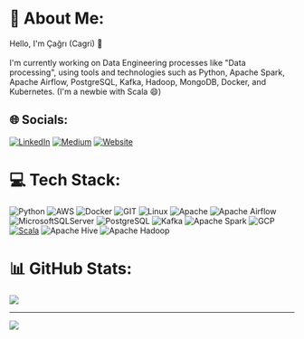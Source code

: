 # 💫 About Me:
Hello, I'm Çağrı (Cagri) 👋<br><br>
I'm currently working on Data Engineering processes like "Data processing", using tools and technologies such as Python, Apache Spark, Apache Airflow, PostgreSQL, Kafka, Hadoop, MongoDB, Docker, and Kubernetes. (I'm a newbie with Scala 😄)

## 🌐 Socials:
[![LinkedIn](https://img.shields.io/badge/LinkedIn-%230077B5.svg?logo=linkedin&logoColor=white)](https://linkedin.com/in/m-çağrı-aktaş-6998a3216)
[![Medium](https://img.shields.io/badge/Medium-12100E?style=for-the-badge&logo=medium&logoColor=white)](https://medium.com/@mucagriaktas)
[![Website](https://img.shields.io/badge/personal_website-3670A0?style=for-the-badge&logo=web&logoColor=ffdd54)](https://mucagriaktas.com/)

# 💻 Tech Stack:
![Python](https://img.shields.io/badge/python-3670A0?style=for-the-badge&logo=python&logoColor=ffdd54) 
![AWS](https://img.shields.io/badge/AWS-%23FF9900.svg?style=for-the-badge&logo=amazon-aws&logoColor=white) 
![Docker](https://img.shields.io/badge/docker-%230db7ed.svg?style=for-the-badge&logo=docker&logoColor=white) 
![GIT](https://img.shields.io/badge/Git-fc6d26?style=for-the-badge&logo=git&logoColor=white) 
![Linux](https://img.shields.io/badge/Linux-FCC624?style=for-the-badge&logo=linux&logoColor=black) 
![Apache](https://img.shields.io/badge/apache-%23D42029.svg?style=for-the-badge&logo=apache&logoColor=white) 
![Apache Airflow](https://img.shields.io/badge/Apache%20Airflow-017CEE?style=for-the-badge&logo=Apache%20Airflow&logoColor=white) 
![MicrosoftSQLServer](https://img.shields.io/badge/Microsoft%20SQL%20Server-CC2927?style=for-the-badge&logo=microsoft%20sql%20server&logoColor=white) 
![PostgreSQL](https://img.shields.io/badge/postgres-%23316192.svg?style=for-the-badge&logo=postgresql&logoColor=white)
![Kafka](https://img.shields.io/badge/Apache_Kafka-231F20?style=for-the-badge&logo=apache-kafka&logoColor=white)
![Apache Spark](https://img.shields.io/badge/Apache%20Spark-FDEE21?style=flat-square&logo=apachespark&logoColor=black)
![GCP](https://img.shields.io/badge/-Google%20Cloud%20Platform-4285F4?style=flat&logo=google%20cloud&logoColor=white)
[![Scala](https://img.shields.io/badge/Scala-%23DC322F.svg?logo=scala&logoColor=white)](#)
![Apache Hive](https://img.shields.io/badge/Apache%20Hive-FDEE21?style=for-the-badge&logo=apachehive&logoColor=black)
![Apache Hadoop](https://img.shields.io/badge/Apache%20Hadoop-66CCFF?style=for-the-badge&logo=apachehadoop&logoColor=black)


# 📊 GitHub Stats:
![](https://github-readme-stats.vercel.app/api/top-langs/?username=mcagriaktas&theme=blueberry&hide_border=false&include_all_commits=true&count_private=false&layout=compact&exclude_repo=dbt_data_piplene)

---
[![](https://visitcount.itsvg.in/api?id=mcagriaktas&icon=0&color=0)](https://visitcount.itsvg.in)

<!-- Proudly created with GPRM ( https://gprm.itsvg.in ) -->
